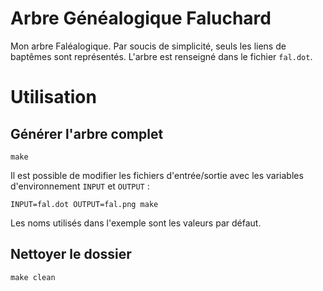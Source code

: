 Arbre Généalogique Faluchard
============================

Mon arbre Faléalogique. Par soucis de simplicité, seuls les liens de baptêmes
sont représentés. L'arbre est renseigné dans le fichier `fal.dot`.

# Utilisation

## Générer l'arbre complet

```
make
```

Il est possible de modifier les fichiers d'entrée/sortie avec les variables
d'environnement `INPUT` et `OUTPUT` :

```
INPUT=fal.dot OUTPUT=fal.png make
```

Les noms utilisés dans l'exemple sont les valeurs par défaut.

## Nettoyer le dossier

```
make clean
```
